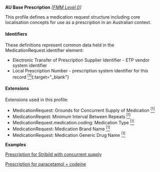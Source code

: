 **AU Base Prescription** *[[FMM Level 0](guidance.html)]*

This profile defines a medication request structure including core localisation concepts for use as a prescription in an Australian context.

#### Identifiers
These definitions represent common data held in the MedicationRequest.identifier element:
* Electronic Transfer of Prescription Supplier Identifier - ETP vendor system identifier 
* Local Prescription Number - prescription system identifier for this record [<sup>[1]</sup>](http://ns.electronichealth.net.au/id/hpio-scoped/prescription/1.0/index.html){:target="_blank"}

#### Extensions
Extensions used in this profile:
* MedicationRequest: Grounds for Concurrent Supply of Medication [<sup>[1]</sup>](http://hl7.org.au/fhir/StructureDefinition/grounds-for-concurrent-supply)
* MedicationReqest: Minimum Interval Between Repeats [<sup>[1]</sup>](http://hl7.org.au/fhir/StructureDefinition/minimum-interval-between-repeats)
* MedicationRequest.medication.coding: Medication Type [<sup>[1]</sup>](http://hl7.org.au/fhir/StructureDefinition/medication-type)
* MedicationRequest: Medication Brand Name [<sup>[1]</sup>](http://hl7.org.au/fhir/StructureDefinition/medication-brand-name)
* MedicationRequest: Medication Generic Drug Name [<sup>[1]</sup>](http://hl7.org.au/fhir/StructureDefinition/medication-generic-name)

**Examples**

[Prescription for Stribild  with concurrent supply](MedicationRequest-medicationrequest-example1.html)

[Prescription for paracetamol + codeine](MedicationRequest-medicationrequest-example0.html)

